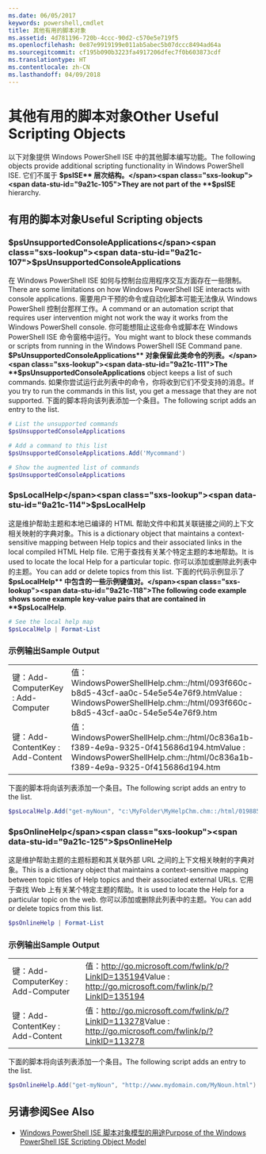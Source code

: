 ```yaml
---
ms.date: 06/05/2017
keywords: powershell,cmdlet
title: 其他有用的脚本对象
ms.assetid: 4d781196-720b-4ccc-90d2-c570e5e719f5
ms.openlocfilehash: 0e87e9919199e011ab5abec5b07dccc8494ad64a
ms.sourcegitcommit: cf195b090b3223fa4917206dfec7f0b603873cdf
ms.translationtype: HT
ms.contentlocale: zh-CN
ms.lasthandoff: 04/09/2018
---
```

# <a name="other-useful-scripting-objects"></a><span data-ttu-id="9a21c-103">其他有用的脚本对象</span><span class="sxs-lookup"><span data-stu-id="9a21c-103">Other Useful Scripting Objects</span></span>

<span data-ttu-id="9a21c-104">以下对象提供 Windows PowerShell ISE 中的其他脚本编写功能。</span><span class="sxs-lookup"><span data-stu-id="9a21c-104">The following objects provide additional scripting functionality in Windows PowerShell ISE.</span></span> <span data-ttu-id="9a21c-105">它们不属于 **$psISE** 层次结构。</span><span class="sxs-lookup"><span data-stu-id="9a21c-105">They are not part of the **$psISE** hierarchy.</span></span>

## <a name="useful-scripting-objects"></a><span data-ttu-id="9a21c-106">有用的脚本对象</span><span class="sxs-lookup"><span data-stu-id="9a21c-106">Useful Scripting objects</span></span>

### <a name="psunsupportedconsoleapplications"></a><span data-ttu-id="9a21c-107">$psUnsupportedConsoleApplications</span><span class="sxs-lookup"><span data-stu-id="9a21c-107">$psUnsupportedConsoleApplications</span></span>

<span data-ttu-id="9a21c-108">在 Windows PowerShell ISE 如何与控制台应用程序交互方面存在一些限制。</span><span class="sxs-lookup"><span data-stu-id="9a21c-108">There are some limitations on how Windows PowerShell ISE interacts with console applications.</span></span> <span data-ttu-id="9a21c-109">需要用户干预的命令或自动化脚本可能无法像从 Windows PowerShell 控制台那样工作。</span><span class="sxs-lookup"><span data-stu-id="9a21c-109">A command or an automation script that requires user intervention might not work the way it works from the Windows PowerShell console.</span></span> <span data-ttu-id="9a21c-110">你可能想阻止这些命令或脚本在 Windows PowerShell ISE 命令窗格中运行。</span><span class="sxs-lookup"><span data-stu-id="9a21c-110">You might want to block these commands or scripts from running in the Windows PowerShell ISE Command pane.</span></span> <span data-ttu-id="9a21c-111">**$PsUnsupportedConsoleApplications** 对象保留此类命令的列表。</span><span class="sxs-lookup"><span data-stu-id="9a21c-111">The **$psUnsupportedConsoleApplications** object keeps a list of such commands.</span></span> <span data-ttu-id="9a21c-112">如果你尝试运行此列表中的命令，你将收到它们不受支持的消息。</span><span class="sxs-lookup"><span data-stu-id="9a21c-112">If you try to run the commands in this list, you get a message that they are not supported.</span></span> <span data-ttu-id="9a21c-113">下面的脚本将向该列表添加一个条目。</span><span class="sxs-lookup"><span data-stu-id="9a21c-113">The following script adds an entry to the list.</span></span>

```powershell
# List the unsupported commands
$psUnsupportedConsoleApplications

# Add a command to this list
$psUnsupportedConsoleApplications.Add('Mycommand')

# Show the augmented list of commands
$psUnsupportedConsoleApplications
```

### <a name="pslocalhelp"></a><span data-ttu-id="9a21c-114">$psLocalHelp</span><span class="sxs-lookup"><span data-stu-id="9a21c-114">$psLocalHelp</span></span>

<span data-ttu-id="9a21c-115">这是维护帮助主题和本地已编译的 HTML 帮助文件中和其关联链接之间的上下文相关映射的字典对象。</span><span class="sxs-lookup"><span data-stu-id="9a21c-115">This is a dictionary object that maintains a context-sensitive mapping between Help topics and their associated links in the local compiled HTML Help file.</span></span> <span data-ttu-id="9a21c-116">它用于查找有关某个特定主题的本地帮助。</span><span class="sxs-lookup"><span data-stu-id="9a21c-116">It is used to locate the local Help for a particular topic.</span></span> <span data-ttu-id="9a21c-117">你可以添加或删除此列表中的主题。</span><span class="sxs-lookup"><span data-stu-id="9a21c-117">You can add or delete topics from this list.</span></span> <span data-ttu-id="9a21c-118">下面的代码示例显示了 **$psLocalHelp** 中包含的一些示例键值对。</span><span class="sxs-lookup"><span data-stu-id="9a21c-118">The following code example shows some example key-value pairs that are contained in **$psLocalHelp**.</span></span>

```powershell
# See the local help map
$psLocalHelp | Format-List
```

### <a name="sample-output"></a><span data-ttu-id="9a21c-119">示例输出</span><span class="sxs-lookup"><span data-stu-id="9a21c-119">Sample Output</span></span>

|||
|-|-|
|<span data-ttu-id="9a21c-120">键：Add-Computer</span><span class="sxs-lookup"><span data-stu-id="9a21c-120">Key : Add-Computer</span></span>|<span data-ttu-id="9a21c-121">值：WindowsPowerShellHelp.chm::/html/093f660c-b8d5-43cf-aa0c-54e5e54e76f9.htm</span><span class="sxs-lookup"><span data-stu-id="9a21c-121">Value : WindowsPowerShellHelp.chm::/html/093f660c-b8d5-43cf-aa0c-54e5e54e76f9.htm</span></span>|
|<span data-ttu-id="9a21c-122">键：Add-Content</span><span class="sxs-lookup"><span data-stu-id="9a21c-122">Key : Add-Content</span></span>|<span data-ttu-id="9a21c-123">值：WindowsPowerShellHelp.chm::/html/0c836a1b-f389-4e9a-9325-0f415686d194.htm</span><span class="sxs-lookup"><span data-stu-id="9a21c-123">Value : WindowsPowerShellHelp.chm::/html/0c836a1b-f389-4e9a-9325-0f415686d194.htm</span></span>|

<span data-ttu-id="9a21c-124">下面的脚本将向该列表添加一个条目。</span><span class="sxs-lookup"><span data-stu-id="9a21c-124">The following script adds an entry to the list.</span></span>

```powershell
$psLocalHelp.Add("get-myNoun", "c:\MyFolder\MyHelpChm.chm::/html/0198854a-1298-57ae-aa0c-87b5e5a84712.htm")
```

### <a name="psonlinehelp"></a><span data-ttu-id="9a21c-125">$psOnlineHelp</span><span class="sxs-lookup"><span data-stu-id="9a21c-125">$psOnlineHelp</span></span>

<span data-ttu-id="9a21c-126">这是维护帮助主题的主题标题和其关联外部 URL 之间的上下文相关映射的字典对象。</span><span class="sxs-lookup"><span data-stu-id="9a21c-126">This is a dictionary object that maintains a context-sensitive mapping between topic titles of Help topics and their associated external URLs.</span></span> <span data-ttu-id="9a21c-127">它用于查找 Web 上有关某个特定主题的帮助。</span><span class="sxs-lookup"><span data-stu-id="9a21c-127">It is used to locate the Help for a particular topic on the web.</span></span> <span data-ttu-id="9a21c-128">你可以添加或删除此列表中的主题。</span><span class="sxs-lookup"><span data-stu-id="9a21c-128">You can add or delete topics from this list.</span></span>

```powershell
$psOnlineHelp | Format-List
```

### <a name="sample-output"></a><span data-ttu-id="9a21c-129">示例输出</span><span class="sxs-lookup"><span data-stu-id="9a21c-129">Sample Output</span></span>

|||
|-|-|
|<span data-ttu-id="9a21c-130">键：Add-Computer</span><span class="sxs-lookup"><span data-stu-id="9a21c-130">Key : Add-Computer</span></span>|<span data-ttu-id="9a21c-131">值：http://go.microsoft.com/fwlink/p/?LinkID=135194</span><span class="sxs-lookup"><span data-stu-id="9a21c-131">Value : http://go.microsoft.com/fwlink/p/?LinkID=135194</span></span>|
|<span data-ttu-id="9a21c-132">键：Add-Content</span><span class="sxs-lookup"><span data-stu-id="9a21c-132">Key : Add-Content</span></span>|<span data-ttu-id="9a21c-133">值：http://go.microsoft.com/fwlink/p/?LinkID=113278</span><span class="sxs-lookup"><span data-stu-id="9a21c-133">Value : http://go.microsoft.com/fwlink/p/?LinkID=113278</span></span>|

 <span data-ttu-id="9a21c-134">下面的脚本将向该列表添加一个条目。</span><span class="sxs-lookup"><span data-stu-id="9a21c-134">The following script adds an entry to the list.</span></span>

```powershell
$psOnlineHelp.Add("get-myNoun", "http://www.mydomain.com/MyNoun.html")
```

## <a name="see-also"></a><span data-ttu-id="9a21c-135">另请参阅</span><span class="sxs-lookup"><span data-stu-id="9a21c-135">See Also</span></span>

- [<span data-ttu-id="9a21c-136">Windows PowerShell ISE 脚本对象模型的用途</span><span class="sxs-lookup"><span data-stu-id="9a21c-136">Purpose of the Windows PowerShell ISE Scripting Object Model</span></span>](../../core-powershell/ise/Purpose-of-the-Windows-PowerShell-ISE-Scripting-Object-Model.md)